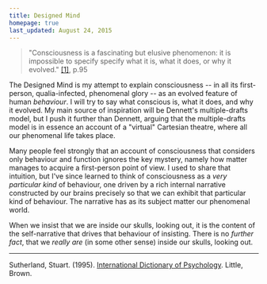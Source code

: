```yaml
---
title: Designed Mind
homepage: true
last_updated: August 24, 2015
---
```


> "Consciousness is a fascinating but elusive phenomenon: it is impossible
> to specify specify what it is, what it does, or why it evolved." [[1]](#sutherland95), p.95

The Designed Mind is my attempt to explain consciousness -- in all its
first-person, qualia-infected, phenomenal glory -- as an evolved feature
of human _behaviour_. I will try to say what conscious is, what it does,
and why it evolved. My main source of inspiration will be Dennett's
multiple-drafts model, but I push it further than Dennett, arguing that
the multiple-drafts model is in essence an account of a "virtual"
Cartesian theatre, where all our phenomenal life takes place.

Many people feel strongly that an account of consciousness that
considers only behaviour and function ignores the key mystery, namely
how matter manages to acquire a first-person point of view. I used to
share that intuition, but I've since learned to think of consciousness
as a _very particular kind_ of behaviour, one driven by a rich internal
narrative constructed by our brains precisely so that we can exhibit
that particular kind of behaviour. The narrative has as its subject
matter our phenomenal world.

When we insist that we are inside our skulls, looking out, it is the
content of the self-narrative that drives that behaviour of insisting.
There is no _further fact_, that we _really are_ (in some other sense)
inside our skulls, looking out.

* * *

<a name="sutherland95"></a>Sutherland, Stuart. (1995).
[International Dictionary of Psychology](). Little, Brown.
